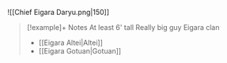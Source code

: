 ![[Chief Eigara Daryu.png|150]]
> [!example]+ Notes
> At least 6' tall
> Really big guy
> Eigara clan
> 	- [[Eigara Altei|Altei]]
> 	- [[Eigara Gotuan|Gotuan]]

